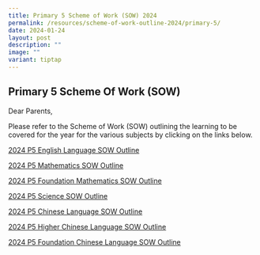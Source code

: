 ```yaml
---
title: Primary 5 Scheme of Work (SOW) 2024
permalink: /resources/scheme-of-work-outline-2024/primary-5/
date: 2024-01-24
layout: post
description: ""
image: ""
variant: tiptap
---
```

<h2>Primary 5 Scheme Of Work (SOW)</h2>
<p>Dear Parents,</p>
<p>Please refer to the Scheme of Work (SOW) outlining the learning to be
covered for the year for the various subjects by clicking on the links
below.</p>
<p><a href="/files/2024 SOW Outlines/2024_P5_EL_SOW_Outline.pdf" rel="noopener noreferrer nofollow" target="_blank">2024 P5 English Language SOW Outline</a>
</p>
<p><a href="/files/2024 SOW Outlines/2024_P5_Std_Math_SOW_Outline.pdf" rel="noopener noreferrer nofollow" target="_blank">2024 P5 Mathematics SOW Outline</a>
</p>
<p><a href="/files/2024 SOW Outlines/2024_P5_Fdn_Math_SOW_Outline.pdf" rel="noopener noreferrer nofollow" target="_blank">2024 P5 Foundation Mathematics SOW Outline</a>
</p>
<p><a href="/files/2024 SOW Outlines/2024_P5_Std_Science_SOW_Outline.pdf" rel="noopener noreferrer nofollow" target="_blank">2024 P5 Science SOW Outline</a>
</p>
<p><a href="/files/2024 SOW Outlines/2024_P5_CL_SOW_Outline.pdf" rel="noopener noreferrer nofollow" target="_blank">2024 P5 Chinese Language SOW Outline</a>
</p>
<p><a href="/files/2024 SOW Outlines/2024_P5_HCL_SOW_Outline.pdf" rel="noopener noreferrer nofollow" target="_blank">2024 P5 Higher Chinese Language SOW Outline</a>
</p>
<p><a href="/files/2024 SOW Outlines/2024_P5_FCL_SOW_Outline.pdf" rel="noopener noreferrer nofollow" target="_blank">2024 P5 Foundation Chinese Language SOW Outline</a>
</p>